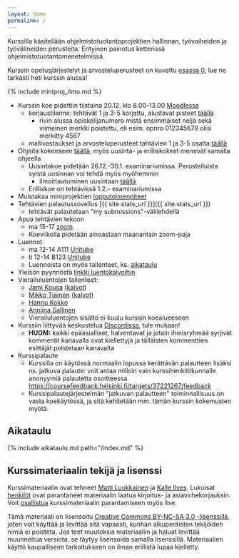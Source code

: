 ```yaml
---
layout: home
permalink: /
---
```


Kurssilla käsitellään ohjelmistotuotantoprojektien hallinnan, työvaiheiden ja työvälineiden perusteita. Erityinen
painotus ketterissä ohjelmistotuotantomenetelmissä.

Kurssin opetusjärjestelyt ja arvosteluperusteet on kuvattu [osassa 0](/osa0), lue ne tarkasti heti kurssin alussa!

{% include miniproj_ilmo.md %}

- Kurssin koe pidettiin tiistaina 20.12. klo 8.00-13.00 [Moodlessa](https://moodle.helsinki.fi/course/view.php?id=55570)
  - korjaustilanne: tehtävät 1 ja 3-5 korjattu, alustavat pisteet [täällä](/koe1345.pdf)
    - rivin alussa opiskelijanumero mistä ensimmäiset neljä sekä viimeinen merkki poistettu, eli esim. opnro 012345678 olisi merkitty 4567
  - mallivastaukset ja arvosteluperusteet tahtävien 1 ja 3-5 osalta [täällä](/koe2022)
- Ohjeita kokeeseen [täällä](/ohje_kokeeseen), myös uusinta- ja erilliskokeet menevät samalla ohjeella
  - Uusintakoe pidetään 26.12.-30.1. examinariumissa. Perustelluista syistä uusinnan voi tehdä myös myöhemmin
    - ilmoittautuminen uusintaan [täällä](https://examinarium.helsinki.fi/enroll/exam/68512?code=TKT20006_hy-opt-cur-2223-cf7ab8df-fa0c-482e-9584-388e0429f5cb)
  - Erilliskoe on tehtävissä 1.2.- examinariumissa
- Muistakaa miniprojektien [lopputoimenpiteet](/miniprojektin_arvosteluperusteet/#lopputoimenpiteet)
- Tehtävien palautussovellus [{{ site.stats_url }}]({{ site.stats_url }})
  - tehtävät palautetaan "my submissions"-välilehdellä
- Apua tehtävien tekoon
  - ma 15-17 [zoom](https://helsinki.zoom.us/j/66434455403?pwd=UWQ2NnZUZHF0Z1RyanFjTFRMU0I5dz09)
  - Koeviikolla pidetään ainoastaan maanantain zoom-paja
- Luennot
  - ma 12-14 A111 [Unitube](https://video.helsinki.fi/unitube/live-stream.html?room=l9)
  - ti 12-14 B123 [Unitube](https://video.helsinki.fi/unitube/live-stream.html?room=l10)
  - Luennoista on myös tallenteet, ks. [aikataulu](/#aikataulu)
- Yleisön pyynnöstä [linkki luentokalvoihin](https://github.com/ohjelmistotuotanto-hy/slides-22)
- Vierailuluentojen tallenteet:
  - [Jami Kousa](https://youtu.be/nVs0Ker3cPk) ([kalvot](/vierailuluennot/jami.pdf))
  - [Mikko Tiainen](https://youtu.be/77-d-LbT2FI) ([kalvot](/vierailuluennot/mikko.pdf))
  - [Hannu Kokko](https://youtu.be/gKCKFs2zUu4)
  - [Anniina Sallinen](https://youtu.be/WWy-G353UEo)
  - Vierailuluentojen sisältö ei kuulu kurssin koealueeseen
- Kurssiin liittyvää keskustelua [Discordissa](https://study.cs.helsinki.fi/discord/join/ohtu), tule mukaan!
  - **HUOM:** kaikki epäasialliset, halventavat ja jotain ihmisryhmää syrjivät kommentit kanavalla ovat kiellettyjä ja tälläisten kommenttien esittäjät poistetaan kanavalta
- Kurssipalaute
  - Kurssilla on käytössä normaalin lopussa kerättävän palautteen lisäksi ns. jatkuva palaute: voit antaa milloin vain kurssihenkilökunnalle anonyymiä palautetta osoitteessa <https://coursefeedback.helsinki.fi/targets/37221267/feedback>
  - Kurssipalautejärjestelmän "jatkuvan palautteen" toiminnallisuus on vasta koekäytössä, ja sitä kehitetään mm. tämän kurssin kokemusten myötä.

## Aikataulu

{% include aikataulu.md path="/index.md" %}

## Kurssimateriaalin tekijä ja lisenssi

Kurssimateriaalin ovat tehneet <a href="https://github.com/mluukkai">Matti Luukkainen</a> ja <a href="https://github.com/Kaltsoon">Kalle Ilves</a>. Lukuisat <a href="https://github.com/ohjelmistotuotanto-hy/ohjelmistotuotanto-hy.github.io/graphs/contributors">henkilöt</a> ovat parantaneet materiaalin laatua kirjoitus- ja asiavirhekorjauksin. Voit <a href="/osa0#typoja-materiaalissa">osallistua</a> kurssimateriaalin parantamiseen myös itse.

Tämä materiaali on lisensoitu <a rel="license" href="http://creativecommons.org/licenses/by-nc-sa/3.0/">Creative Commons BY-NC-SA 3.0 -lisenssillä</a>, joten voit käyttää ja levittää sitä vapaasti, kunhan alkuperäisten tekijöiden nimiä ei poisteta. Jos teet muutoksia materiaaliin ja haluat levittää muunneltua versiota, se täytyy lisensoida samalla lisenssillä. Materiaalien käyttö kaupalliseen tarkoitukseen on ilman erillistä lupaa kielletty.
